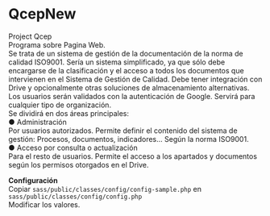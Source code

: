# QcepNew  
Project Qcep  
Programa sobre Pagina Web.  
Se trata de un sistema de gestión de la documentación de la norma de calidad ISO9001.
Sería un sistema simplificado, ya que sólo debe encargarse de la clasificación y el acceso a
todos los documentos que intervienen en el Sistema de Gestión de Calidad.
Debe tener integración con Drive y opcionalmente otras soluciones de almacenamiento
alternativas.  
Los usuarios serán validados con la autenticación de Google.
Servirá para cualquier tipo de organización.  
Se dividirá en dos áreas principales:  
● Administración  
Por usuarios autorizados. Permite definir el contenido del sistema de gestión: Procesos,
documentos, indicadores... Según la norma ISO9001.  
● Acceso por consulta o actualización  
Para el resto de usuarios. Permite el acceso a los apartados y documentos según los
permisos otorgados en el Drive.

**Configuración**  
Copiar `sass/public/classes/config/config-sample.php` en `sass/public/classes/config/config.php`  
Modificar los valores.

